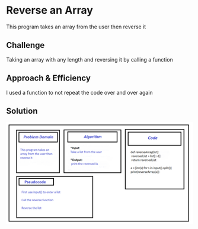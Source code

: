 # Reverse an Array

This program takes an array from the user then reverse it

## Challenge

Taking an array with any length and reversing it by calling a function

## Approach & Efficiency

I used a function to not repeat the code over and over again

## Solution

![reverse](/assets/challange1.PNG)
